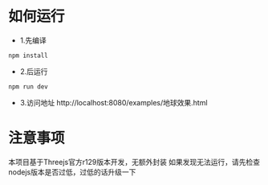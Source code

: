 # 如何运行

- 1.先编译
```
npm install
```
- 2.后运行
```
npm run dev
```
- 3.访问地址
  http://localhost:8080/examples/地球效果.html
  
# 注意事项
本项目基于Threejs官方r129版本开发，无额外封装
如果发现无法运行，请先检查nodejs版本是否过低，过低的话升级一下


